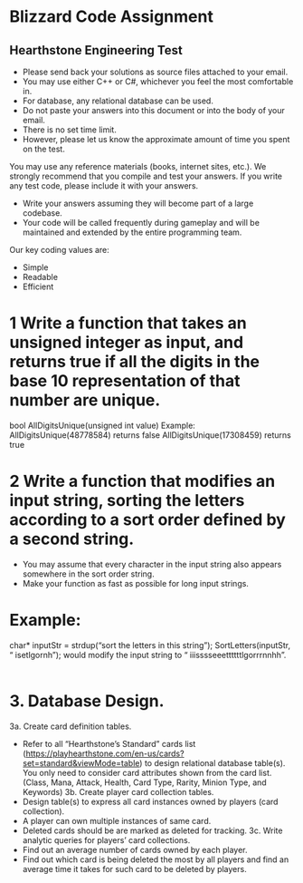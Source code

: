 # Blizzard Code Assignment 

## Hearthstone Engineering Test

- Please send back your solutions as source files attached to your email.  
- You may use either C++ or C#, whichever you feel the most comfortable in.  
- For database, any relational database can be used.
- Do not paste your answers into this document or into the body of your email.
- There is no set time limit. 
- However, please let us know the approximate amount of time you spent on the test. 

You may use any reference materials (books, internet sites, etc.). We strongly recommend that you compile and test your answers. If you write any test code, 
please include it with your answers.

- Write your answers assuming they will become part of a large codebase. 
- Your code will be called frequently during gameplay and will be maintained and extended by the entire programming team.  

Our key coding values are: 
- Simple
- Readable
- Efficient

# 1 Write a function that takes an unsigned integer as input, and returns true if all the digits in the base 10 representation of that number are unique. 
bool AllDigitsUnique(unsigned int value)
Example:
AllDigitsUnique(48778584) returns false
AllDigitsUnique(17308459) returns true


# 2  Write a function that modifies an input string, sorting the letters according to a sort order defined by a second string. 
- You may assume that every character in the input string also appears somewhere in the sort order string. 
- Make your function as fast as possible for long input strings.

# Example:
char* inputStr = strdup(“sort the letters in this string”);
SortLetters(inputStr, “ isetlgornh”);
would modify the input string to “     iiisssseeettttttlgorrrnnhh”.
 
# 3. Database Design.
3a. Create card definition tables.
-	Refer to all “Hearthstone’s Standard” cards list (https://playhearthstone.com/en-us/cards?set=standard&viewMode=table) to design relational database table(s). You only need to consider card attributes shown from the card list. (Class, Mana, Attack, Health, Card Type, Rarity, Minion Type, and Keywords) 
3b. Create player card collection tables.
-	Design table(s) to express all card instances owned by players (card collection).
-	A player can own multiple instances of same card.
-	Deleted cards should be are marked as deleted for tracking.
3c. Write analytic queries for players’ card collections.
-	Find out an average number of cards owned by each player.
-	Find out which card is being deleted the most by all players and find an average time it takes for such card to be deleted by players. 
